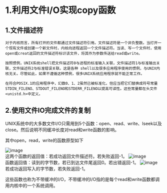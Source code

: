 # 1.利用文件I/O实现copy函数
## 1.文件描述符
    对于内核而言，所有打开的文件都通过文件描述符引用。文件描述符是一个非负整数。当打开一个现有文件或创建一个新文件时，内核向进程返回一个文件描述符。当读、写一个文件时，使用open或creat返回的文件描述符标识该文件，将其作为参数传送给read或write。
    
    按照惯例，UNIX系统shell把文件描述符0与进程的标准输入关联，文件描述符1与标准输出关联，文件描述符2与标准错误关联。这是各种 shell以及很多应用程序使用的惯例，与UNIX内核无关。尽管如此，如果不遵循这种惯例，很多UNIX系统应用程序就不能正常工作。
    
    在符合POSIX.1的应用程序中，幻数0、1、2虽然已被标准化，但应当把它们替换成符号常量STDIN_FILENO、STDOUT_FILENO和STDERR_FILENO以提高可读性。这些常量都在头文件<unistd.h>中定义。

## 2.使用文件IO完成文件的复制
UNIX系统中的大多数文件I/O只需用到5个函数：open、read、write、lseek以及close。然后说明不同缓冲长度对read和write函数的影响。

其中open，read，write的函数原型如下

![image](https://user-images.githubusercontent.com/114986300/193774527-a23c9cf4-1616-4a51-874f-b8bdb81b98a1.png)  
这两个函数的返回值：若成功返回文件描述符。若失败返回-1。
![image](https://user-images.githubusercontent.com/114986300/193775070-357d1583-2b8b-4cb2-8079-7b21a5039ec0.png)  
函数返回值：读到的字节数，若已到达文件尾返回0。若出错返回-1。
![image](https://user-images.githubusercontent.com/114986300/193775129-3d57a049-4a56-46b4-84c3-d66ace2f6df4.png)  
若成功返回写入的字节数，若失败返回-1。

这些函数也称为不带缓冲的I/O，不带缓冲的I/O指的是每个read和write函数都调用内核中的一个系统调用。

